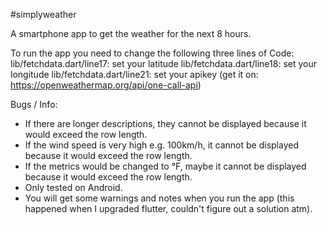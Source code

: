 #simplyweather

A smartphone app to get the weather for the next 8 hours.

To run the app you need to change the following three lines of Code:
lib/fetchdata.dart/line17: set your latitude
lib/fetchdata.dart/line18: set your longitude
lib/fetchdata.dart/line21: set your apikey (get it on: https://openweathermap.org/api/one-call-api)

Bugs / Info:
- If there are longer descriptions, they cannot be displayed because it would exceed the row length.
- If the wind speed is very high e.g. 100km/h, it cannot be displayed because it would exceed the row length.
- If the metrics would be changed to °F, maybe it cannot be displayed because it would exceed the row length.
- Only tested on Android.
- You will get some warnings and notes when you run the app (this happened when I upgraded flutter, couldn't figure out a solution atm).